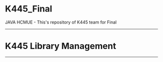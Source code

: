 # K445_Final
JAVA HCMUE - This's repository of K445 team for Final
_________________________
# K445 Library Management
_________________________

